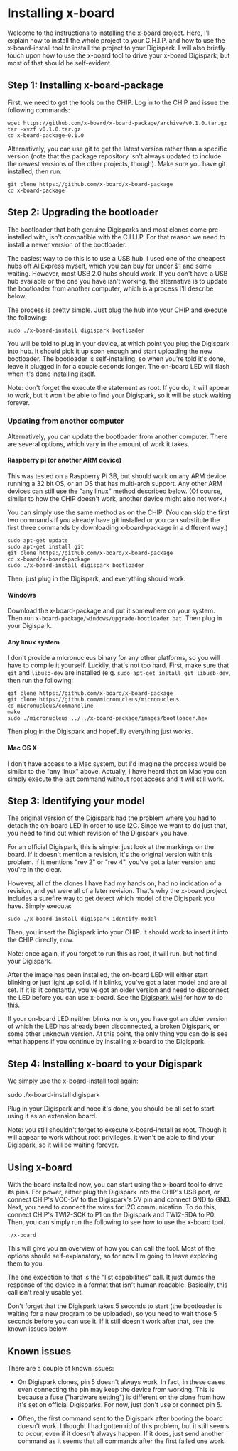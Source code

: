 

Installing x-board
==================

Welcome to the instructions to installing the x-board project. Here, I'll explain 
how to install the whole project to your C.H.I.P. and how to use the x-board-install 
tool to install the project to your Digispark. I will also briefly touch upon how to
use the x-board tool to drive your x-board Digispark, but most of that should be
self-evident.

Step 1: Installing x-board-package
----------------------------------

First, we need to get the tools on the CHIP. Log in to the CHIP and issue the following
commands:

    wget https://github.com/x-board/x-board-package/archive/v0.1.0.tar.gz
    tar -xvzf v0.1.0.tar.gz
    cd x-board-package-0.1.0

Alternatively, you can use git to get the latest version rather than a specific version
(note that the package repository isn't always updated to include the newest versions of
the other projects, though). Make sure you have git installed, then run:

    git clone https://github.com/x-board/x-board-package
    cd x-board-package

Step 2: Upgrading the bootloader
--------------------------------

The bootloader that both genuine Digisparks and most clones come pre-installed with,
isn't compatible with the C.H.I.P. For that reason we need to install a newer version
of the bootloader.

The easiest way to do this is to use a USB hub. I used one of the cheapest hubs off 
AliExpress myself, which you can buy for under $1 and some waiting. However, most USB 2.0
hubs should work. If you don't have a USB hub available or the one you have isn't working,
the alternative is to update the bootloader from another computer, which is a process I'll
describe below.

The process is pretty simple. Just plug the hub into your CHIP and execute the following:

    sudo ./x-board-install digispark bootloader

You will be told to plug in your device, at which point you plug the Digispark into hub.
It should pick it up soon enough and start uploading the new bootloader. The bootloader is
self-installing, so when you're told it's done, leave it plugged in for a couple seconds
longer. The on-board LED will flash when it's done installing itself.

Note: don't forget the execute the statement as root. If you do, it will appear to work,
but it won't be able to find your Digispark, so it will be stuck waiting forever.

### Updating from another computer ###

Alternatively, you can update the bootloader from another computer. There are several options,
which vary in the amount of work it takes.

#### Raspberry pi (or another ARM device) ####

This was tested on a Raspberry Pi 3B, but should work on any ARM device running a 32 bit OS,
or an OS that has multi-arch support. Any other ARM devices can still use the "any linux" method
described below. (Of course, similar to how the CHIP doesn't work, another device might also not
work.)

You can simply use the same method as on the CHIP. (You can skip the first two commands if you
already have git installed or you can substitute the first three commands by downloading
x-board-package in a different way.)

    sudo apt-get update
    sudo apt-get install git
    git clone https://github.com/x-board/x-board-package
    cd x-board/x-board-package
    sudo ./x-board-install digispark bootloader

Then, just plug in the Digispark, and everything should work.

#### Windows ####

Download the x-board-package and put it somewhere on your system. Then run 
`x-board-package/windows/upgrade-bootloader.bat`. Then plug in your Digispark.

#### Any linux system ####

I don't provide a micronucleus binary for any other platforms, so you will have to compile it
yourself. Luckily, that's not too hard. First, make sure that `git` and `libusb-dev` are installed
(e.g. `sudo apt-get install git libusb-dev`, then run the following:

    git clone https://github.com/x-board/x-board-package
    git clone https://github.com/micronucleus/micronucleus
    cd micronucleus/commandline
    make
    sudo ./micronucleus ../../x-board-package/images/bootloader.hex

Then plug in the Digispark and hopefully everything just works.

#### Mac OS X ####

I don't have access to a Mac system, but I'd imagine the process would be similar to the 
"any linux" above. Actually, I have heard that on Mac you can simply execute the last command
without root access and it will still work.
    

Step 3: Identifying your model
------------------------------

The original version of the Digispark had the problem where you had to detach the on-board
LED in order to use I2C. Since we want to do just that, you need to find out which revision
of the Digispark you have.

For an official Digispark, this is simple: just look at the markings on the board. If it
doesn't mention a revision, it's the original version with this problem. If it mentions
"rev 2" or "rev 4", you've got a later version and you're in the clear.

However, all of the clones I have had my hands on, had no indication of a revision, and yet
were all of a later revision. That's why the x-board project includes a surefire way to get
detect which model of the Digispark you have. Simply execute:

    sudo ./x-board-install digispark identify-model

Then, you insert the Digispark into your CHIP. It should work to insert it into the CHIP
directly, now.

Note: once again, if you forget to run this as root, it will run, but not find your Digispark.

After the image has been installed, the on-board LED will either start blinking or just light
up solid. If it blinks, you've got a later model and are all set. If it is lit constantly,
you've got an older version and need to disconnect the LED before you can use x-board. See the
[Digispark wiki](http://digistump.com/wiki/digispark/tutorials/modelbi2c) for how to do this.

If your on-board LED neither blinks nor is on, you have got an older version of which the LED
has already been disconnected, a broken Digispark, or some other unknown version. At this point,
the only thing you can do is see what happens if you continue by installing x-board to the
Digispark.

Step 4: Installing x-board to your Digispark
--------------------------------------------

We simply use the x-board-install tool again:

   sudo ./x-board-install digispark
   
Plug in your Digispark and noec it's done, you should be all set to start using it as an extension 
board.

Note: you still shouldn't forget to execute x-board-install as root. Though it will appear to work
without root privileges, it won't be able to find your Digispark, so it will be waiting forever.

Using x-board
-------------

With the board installed now, you can start using the x-board tool to drive its pins. For power,
either plug the Digispark into the CHIP's USB port, or connect CHIP's VCC-5V to the Digispark's 5V
pin and connect GND to GND. Next, you need to connect the wires for I2C communication. To do this,
connect CHIP's TWI2-SCK to P1 on the Digispark and TWI2-SDA to P0. Then, you can simply run the 
following to see how to use the x-board tool.

    ./x-board

This will give you an overview of how you can call the tool. Most of the options should
self-explanatory, so for now I'm going to leave exploring them to you.

The one exception to that is the "list capabilities" call. It just dumps the response of the device
in a format that isn't human readable. Basically, this call isn't really usable yet.

Don't forget that the Digispark takes 5 seconds to start (the bootloader is waiting for a new program
to be uploaded), so you need to wait those 5 seconds before you can use it. If it still doesn't work
after that, see the known issues below.

Known issues
------------

There are a couple of known issues:

- On Digispark clones, pin 5 doesn't always work. In fact, in these cases even connecting the pin may
  keep the device from working. This is because a fuse ("hardware setting") is different on the clone
  from how it's set on official Digisparks. For now, just don't use or connect pin 5.

- Often, the first command sent to the Digispark after booting the board doesn't work. I thought I had
  gotten rid of this problem, but it still seems to occur, even if it doesn't always happen. If it does,
  just send another command as it seems that all commands after the first failed one work.

